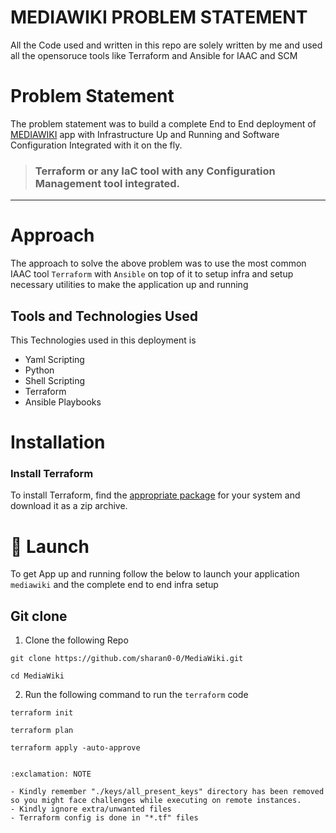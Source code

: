 # MEDIAWIKI PROBLEM STATEMENT

All the Code used and written in this repo are solely written by me and used all the opensoruce tools like Terraform and Ansible for IAAC and SCM

# Problem Statement
The problem statement was to build a complete End to End deployment of [MEDIAWIKI](https://www.mediawiki.org/wiki/MediaWiki) app with Infrastructure Up and Running and Software Configuration Integrated with it on the fly.

>  ### Terraform or any IaC tool with any Configuration Management tool integrated.

---

# Approach

The approach to solve the above problem was to use the most common IAAC tool `Terraform` with `Ansible` on top of it to setup infra and setup necessary utilities to make the application up and running

## Tools and Technologies Used
This Technologies used in this deployment is
* Yaml Scripting
* Python
* Shell Scripting
* Terraform
* Ansible Playbooks

# Installation

### Install Terraform

To install Terraform, find the [appropriate package](https://www.terraform.io/downloads.html) for your system and download it as a zip archive.

# :rocket: Launch
To get App up and running follow the below to launch your application `mediawiki` and the complete end to end infra setup

## Git clone

1. Clone the following Repo

```
git clone https://github.com/sharan0-0/MediaWiki.git

cd MediaWiki
```

2. Run the following command to run the `terraform` code

```
terraform init

terraform plan 

terraform apply -auto-approve


:exclamation: NOTE

- Kindly remember "./keys/all_present_keys" directory has been removed so you might face challenges while executing on remote instances. 
- Kindly ignore extra/unwanted files
- Terraform config is done in "*.tf" files

```
